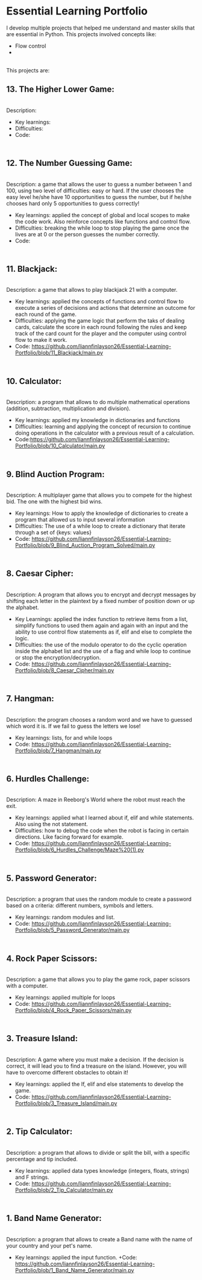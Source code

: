 # Essential Learning Portfolio

I develop multiple projects that helped me understand and master skills that are essential in Python. This projects involved concepts like:
+ Flow control
+ 
<br>This projects are:

## **13. The Higher Lower Game:** 
<br> Description:
+ Key learnings:
+ Difficulties:
+ Code:
## <br>**12. The Number Guessing Game:**
<br> Description: a game that allows the user to guess a number between 1 and 100, using two level of difficulties: easy or hard. If the user chooses the easy level he/she have 10 opportunities to guess the number, but if he/she chooses hard only 5 opportunities to guess correctly!
+ Key learnings: applied the concept of global and local scopes to make the code work. Also reinforce concepts like functions and control flow.
+ Difficulties: breaking the while loop to stop playing the game once the lives are at 0 or the person guesses the number correctly.
+ Code:
## <br>**11. Blackjack:**
<br> Description: a game that allows to play blackjack 21 with a computer. 
+ Key learnings: applied the concepts of functions and control flow to execute a series of decisions and actions that determine an outcome for each round of the game.
+ Difficulties: applying the game logic that perform the taks of dealing cards, calculate the score in each round following the rules and keep track of the card count for the player and the computer using control flow to make it work.
+ Code: https://github.com/liannfinlayson26/Essential-Learning-Portfolio/blob/11_Blackjack/main.py
## <br>**10. Calculator:**
<br> Description: a program that allows to do multiple mathematical operations (addition, subtraction, multiplication and division).
+ Key learnings: applied my knowledge in dictionaries and functions
+ Difficulties: learning and applying the concept of recursion to continue doing operations in the calculator with a previous result of a calculation.
+ Code:https://github.com/liannfinlayson26/Essential-Learning-Portfolio/blob/10_Calculator/main.py
## <br> **9. Blind Auction Program:**
<br> Description: A multiplayer game that allows you to compete for the highest bid. The one with the highest bid wins.
+ Key learnings: How to apply the knowledge of dictionaries to create a program that allowed us to input several information
+  Difficulties: The use of a while loop to create a dictionary that iterate through a set of {keys: values}
+  Code: https://github.com/liannfinlayson26/Essential-Learning-Portfolio/blob/9_Blind_Auction_Program_Solved/main.py 
## <br> **8. Caesar Cipher:**
<br> Description: A program that allows you to encrypt and decrypt messages by shifting each letter in the plaintext by a fixed number of position down or up the alphabet.
+  Key Learnings: applied the index function to retrieve items from a list, simplify functions to used them again and again with an input and the ability to use control flow statements as if, elif and else to complete the logic.
+  Difficulties: the use of the modulo operator to do the cyclic operation inside the alphabet list and the use of a flag and while loop to continue or stop the encryption/decryption.
+  Code: https://github.com/liannfinlayson26/Essential-Learning-Portfolio/blob/8_Caesar_Cipher/main.py
## <br> **7. Hangman:**
<br> Description: the program chooses a random word and we have to guessed which word it is. If we fail to guess the letters we lose!
+ Key learnings: lists, for and while loops
+ Code: https://github.com/liannfinlayson26/Essential-Learning-Portfolio/blob/7_Hangman/main.py

## <br> **6. Hurdles Challenge:**
<br> Description: A maze in Reeborg's World where the robot must reach the exit.
+ Key learnings: applied what I learned about if, elif and while statements. Also using the not statement.
+ Difficulties: how to debug the code when the robot is facing in certain directions. Like facing forward for example.
+ Code: https://github.com/liannfinlayson26/Essential-Learning-Portfolio/blob/6_Hurdles_Challenge/Maze%20(1).py
## <br> **5. Password Generator:**
<br> Description: a program that uses the random module to create a password based on a criteria: different numbers, symbols and letters.
+ Key learnings: random modules and list.
+ Code: https://github.com/liannfinlayson26/Essential-Learning-Portfolio/blob/5_Password_Generator/main.py

## <br> **4. Rock Paper Scissors:**
<br> Description: a game that allows you to play the game rock, paper scissors with a computer. 
+ Key learnings: applied multiple for loops
+ Code: https://github.com/liannfinlayson26/Essential-Learning-Portfolio/blob/4_Rock_Paper_Scissors/main.py
## <br>**3. Treasure Island:**
<br> Description: A game where you must make a decision. If the decision is correct, it will lead you to find a treasure on the island. However, you will have to overcome different obstacles to obtain it!
+ Key learnings: applied the If, elif and else statements to develop the game.
+ Code: https://github.com/liannfinlayson26/Essential-Learning-Portfolio/blob/3_Treasure_Island/main.py

## <br>**2. Tip Calculator:**
<br> Description: a program that allows to divide or split the bill, with a specific percentage and tip included.
+ Key learnings: applied data types knowledge (integers, floats, strings) and F strings.
+ Code: https://github.com/liannfinlayson26/Essential-Learning-Portfolio/blob/2_Tip_Calculator/main.py

## <br>**1. Band Name Generator:**
<br> Description: a program that allows to create a Band name with the name of your country and your pet's name.
+ Key learnings: applied the input function.
+Code: https://github.com/liannfinlayson26/Essential-Learning-Portfolio/blob/1_Band_Name_Generator/main.py
